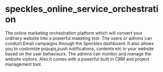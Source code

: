 # speckles_online_service_orchestration

The online marketing orchestration platform which will convert your ordinary website into a powerful maketing tool.
The users or admins can conduct Email campaigns through the Speckles dashboard.
It also allows you to customize popups,push notifications, contents etc in your website based on the user behaviours.
The admins can monitor and manage the website visitors.
Also it comes with a powerful built in CRM and project management tool.


